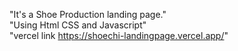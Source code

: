 "It's a Shoe Production landing page."<br/>
"Using Html CSS and Javascript"<br/>
"vercel link https://shoechi-landingpage.vercel.app/"
